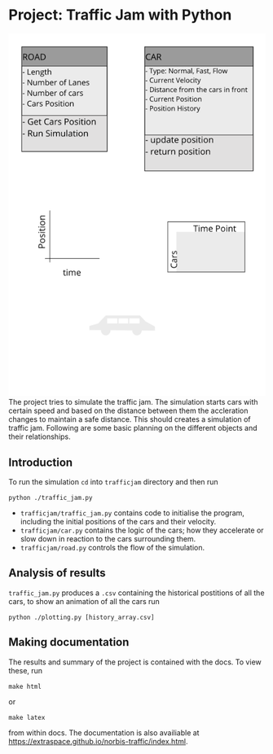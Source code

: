 # Project: Traffic Jam with Python

![](planning/planning.png)
The project tries to simulate the traffic jam. The simulation starts cars with certain speed and based on the distance between them the accleration changes to maintain a safe distance. This should creates a simulation of traffic jam. Following are some basic planning on the different objects and their relationships.

## Introduction

To run the simulation `cd` into `trafficjam` directory and then run

    python ./traffic_jam.py

- `trafficjam/traffic_jam.py` contains code to initialise the program, including the initial positions of the cars and their velocity.
- `trafficjam/car.py` contains the logic of the cars; how they accelerate or slow down in reaction to the cars surrounding them.
- `trafficjam/road.py` controls the flow of the simulation.

## Analysis of results

`traffic_jam.py` produces a `.csv` containing the historical postitions of all the cars, to show an animation of all the cars run 

    python ./plotting.py [history_array.csv]

## Making documentation

The results and summary of the project is contained with the docs. To view these, run 

    make html

or 

    make latex

from within docs. The documentation is also availiable at https://extraspace.github.io/norbis-traffic/index.html.

